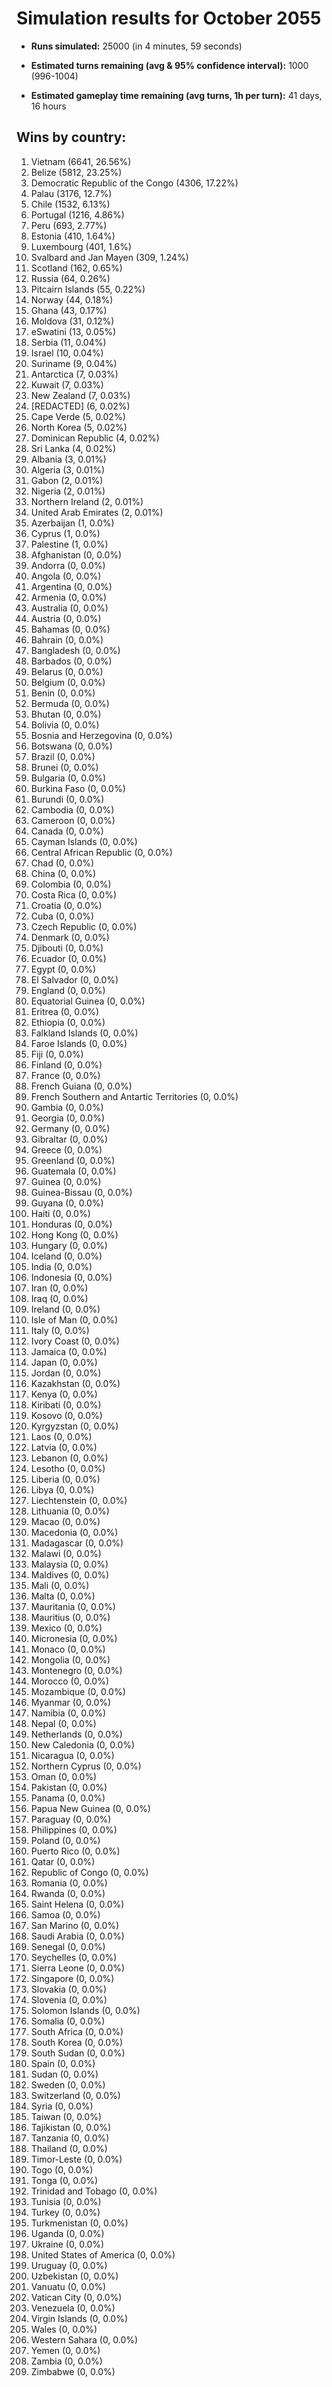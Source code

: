 # Simulation results for October 2055

* **Runs simulated:** 25000 (in 4 minutes, 59 seconds)

* **Estimated turns remaining (avg & 95% confidence interval):** 1000 (996-1004)

* **Estimated gameplay time remaining (avg turns, 1h per turn):** 41 days, 16 hours

## Wins by country:
1. Vietnam (6641, 26.56%)
2. Belize (5812, 23.25%)
3. Democratic Republic of the Congo (4306, 17.22%)
4. Palau (3176, 12.7%)
5. Chile (1532, 6.13%)
6. Portugal (1216, 4.86%)
7. Peru (693, 2.77%)
8. Estonia (410, 1.64%)
9. Luxembourg (401, 1.6%)
10. Svalbard and Jan Mayen (309, 1.24%)
11. Scotland (162, 0.65%)
12. Russia (64, 0.26%)
13. Pitcairn Islands (55, 0.22%)
14. Norway (44, 0.18%)
15. Ghana (43, 0.17%)
16. Moldova (31, 0.12%)
17. eSwatini (13, 0.05%)
18. Serbia (11, 0.04%)
19. Israel (10, 0.04%)
20. Suriname (9, 0.04%)
21. Antarctica (7, 0.03%)
22. Kuwait (7, 0.03%)
23. New Zealand (7, 0.03%)
24. [REDACTED] (6, 0.02%)
25. Cape Verde (5, 0.02%)
26. North Korea (5, 0.02%)
27. Dominican Republic (4, 0.02%)
28. Sri Lanka (4, 0.02%)
29. Albania (3, 0.01%)
30. Algeria (3, 0.01%)
31. Gabon (2, 0.01%)
32. Nigeria (2, 0.01%)
33. Northern Ireland (2, 0.01%)
34. United Arab Emirates (2, 0.01%)
35. Azerbaijan (1, 0.0%)
36. Cyprus (1, 0.0%)
37. Palestine (1, 0.0%)
38. Afghanistan (0, 0.0%)
39. Andorra (0, 0.0%)
40. Angola (0, 0.0%)
41. Argentina (0, 0.0%)
42. Armenia (0, 0.0%)
43. Australia (0, 0.0%)
44. Austria (0, 0.0%)
45. Bahamas (0, 0.0%)
46. Bahrain (0, 0.0%)
47. Bangladesh (0, 0.0%)
48. Barbados (0, 0.0%)
49. Belarus (0, 0.0%)
50. Belgium (0, 0.0%)
51. Benin (0, 0.0%)
52. Bermuda (0, 0.0%)
53. Bhutan (0, 0.0%)
54. Bolivia (0, 0.0%)
55. Bosnia and Herzegovina (0, 0.0%)
56. Botswana (0, 0.0%)
57. Brazil (0, 0.0%)
58. Brunei (0, 0.0%)
59. Bulgaria (0, 0.0%)
60. Burkina Faso (0, 0.0%)
61. Burundi (0, 0.0%)
62. Cambodia (0, 0.0%)
63. Cameroon (0, 0.0%)
64. Canada (0, 0.0%)
65. Cayman Islands (0, 0.0%)
66. Central African Republic (0, 0.0%)
67. Chad (0, 0.0%)
68. China (0, 0.0%)
69. Colombia (0, 0.0%)
70. Costa Rica (0, 0.0%)
71. Croatia (0, 0.0%)
72. Cuba (0, 0.0%)
73. Czech Republic (0, 0.0%)
74. Denmark (0, 0.0%)
75. Djibouti (0, 0.0%)
76. Ecuador (0, 0.0%)
77. Egypt (0, 0.0%)
78. El Salvador (0, 0.0%)
79. England (0, 0.0%)
80. Equatorial Guinea (0, 0.0%)
81. Eritrea (0, 0.0%)
82. Ethiopia (0, 0.0%)
83. Falkland Islands (0, 0.0%)
84. Faroe Islands (0, 0.0%)
85. Fiji (0, 0.0%)
86. Finland (0, 0.0%)
87. France (0, 0.0%)
88. French Guiana (0, 0.0%)
89. French Southern and Antartic Territories (0, 0.0%)
90. Gambia (0, 0.0%)
91. Georgia (0, 0.0%)
92. Germany (0, 0.0%)
93. Gibraltar (0, 0.0%)
94. Greece (0, 0.0%)
95. Greenland (0, 0.0%)
96. Guatemala (0, 0.0%)
97. Guinea (0, 0.0%)
98. Guinea-Bissau (0, 0.0%)
99. Guyana (0, 0.0%)
100. Haiti (0, 0.0%)
101. Honduras (0, 0.0%)
102. Hong Kong (0, 0.0%)
103. Hungary (0, 0.0%)
104. Iceland (0, 0.0%)
105. India (0, 0.0%)
106. Indonesia (0, 0.0%)
107. Iran (0, 0.0%)
108. Iraq (0, 0.0%)
109. Ireland (0, 0.0%)
110. Isle of Man (0, 0.0%)
111. Italy (0, 0.0%)
112. Ivory Coast (0, 0.0%)
113. Jamaica (0, 0.0%)
114. Japan (0, 0.0%)
115. Jordan (0, 0.0%)
116. Kazakhstan (0, 0.0%)
117. Kenya (0, 0.0%)
118. Kiribati (0, 0.0%)
119. Kosovo (0, 0.0%)
120. Kyrgyzstan (0, 0.0%)
121. Laos (0, 0.0%)
122. Latvia (0, 0.0%)
123. Lebanon (0, 0.0%)
124. Lesotho (0, 0.0%)
125. Liberia (0, 0.0%)
126. Libya (0, 0.0%)
127. Liechtenstein (0, 0.0%)
128. Lithuania (0, 0.0%)
129. Macao (0, 0.0%)
130. Macedonia (0, 0.0%)
131. Madagascar (0, 0.0%)
132. Malawi (0, 0.0%)
133. Malaysia (0, 0.0%)
134. Maldives (0, 0.0%)
135. Mali (0, 0.0%)
136. Malta (0, 0.0%)
137. Mauritania (0, 0.0%)
138. Mauritius (0, 0.0%)
139. Mexico (0, 0.0%)
140. Micronesia (0, 0.0%)
141. Monaco (0, 0.0%)
142. Mongolia (0, 0.0%)
143. Montenegro (0, 0.0%)
144. Morocco (0, 0.0%)
145. Mozambique (0, 0.0%)
146. Myanmar (0, 0.0%)
147. Namibia (0, 0.0%)
148. Nepal (0, 0.0%)
149. Netherlands (0, 0.0%)
150. New Caledonia (0, 0.0%)
151. Nicaragua (0, 0.0%)
152. Northern Cyprus (0, 0.0%)
153. Oman (0, 0.0%)
154. Pakistan (0, 0.0%)
155. Panama (0, 0.0%)
156. Papua New Guinea (0, 0.0%)
157. Paraguay (0, 0.0%)
158. Philippines (0, 0.0%)
159. Poland (0, 0.0%)
160. Puerto Rico (0, 0.0%)
161. Qatar (0, 0.0%)
162. Republic of Congo (0, 0.0%)
163. Romania (0, 0.0%)
164. Rwanda (0, 0.0%)
165. Saint Helena (0, 0.0%)
166. Samoa (0, 0.0%)
167. San Marino (0, 0.0%)
168. Saudi Arabia (0, 0.0%)
169. Senegal (0, 0.0%)
170. Seychelles (0, 0.0%)
171. Sierra Leone (0, 0.0%)
172. Singapore (0, 0.0%)
173. Slovakia (0, 0.0%)
174. Slovenia (0, 0.0%)
175. Solomon Islands (0, 0.0%)
176. Somalia (0, 0.0%)
177. South Africa (0, 0.0%)
178. South Korea (0, 0.0%)
179. South Sudan (0, 0.0%)
180. Spain (0, 0.0%)
181. Sudan (0, 0.0%)
182. Sweden (0, 0.0%)
183. Switzerland (0, 0.0%)
184. Syria (0, 0.0%)
185. Taiwan (0, 0.0%)
186. Tajikistan (0, 0.0%)
187. Tanzania (0, 0.0%)
188. Thailand (0, 0.0%)
189. Timor-Leste (0, 0.0%)
190. Togo (0, 0.0%)
191. Tonga (0, 0.0%)
192. Trinidad and Tobago (0, 0.0%)
193. Tunisia (0, 0.0%)
194. Turkey (0, 0.0%)
195. Turkmenistan (0, 0.0%)
196. Uganda (0, 0.0%)
197. Ukraine (0, 0.0%)
198. United States of America (0, 0.0%)
199. Uruguay (0, 0.0%)
200. Uzbekistan (0, 0.0%)
201. Vanuatu (0, 0.0%)
202. Vatican City (0, 0.0%)
203. Venezuela (0, 0.0%)
204. Virgin Islands (0, 0.0%)
205. Wales (0, 0.0%)
206. Western Sahara (0, 0.0%)
207. Yemen (0, 0.0%)
208. Zambia (0, 0.0%)
209. Zimbabwe (0, 0.0%)
